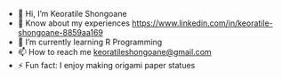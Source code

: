 - 👋 Hi, I’m Keoratile Shongoane
- 📃 Know about my experiences https://www.linkedin.com/in/keoratile-shongoane-8859aa169
- 🌱 I’m currently learning R Programming
- 📫 How to reach me keoratileshongoane@gmail.com
- ⚡ Fun fact: I enjoy making origami paper statues

<!---
KeoratileShongoane/KeoratileShongoane is a ✨ special ✨ repository because its `README.md` (this file) appears on your GitHub profile.
You can click the Preview link to take a look at your changes.
--->
